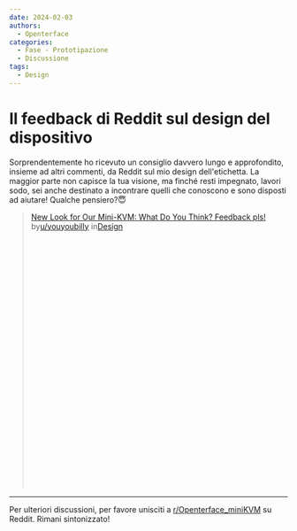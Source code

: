 ```yaml
---
date: 2024-02-03
authors:
  - Openterface
categories:
  - Fase - Prototipazione
  - Discussione
tags:
  - Design
---
```


# Il feedback di Reddit sul design del dispositivo

Sorprendentemente ho ricevuto un consiglio davvero lungo e approfondito, insieme ad altri commenti, da Reddit sul mio design dell'etichetta. La maggior parte non capisce la tua visione, ma finché resti impegnato, lavori sodo, sei anche destinato a incontrare quelli che conoscono e sono disposti ad aiutare! Qualche pensiero?😇

<blockquote class="reddit-embed-bq" style="height:500px" data-embed-height="740"><a href="https://www.reddit.com/r/Design/comments/1aht6m3/new_look_for_our_minikvm_what_do_you_think/">New Look for Our Mini-KVM: What Do You Think? Feedback pls!</a><br> by<a href="https://www.reddit.com/user/youyoubilly/">u/youyoubilly</a> in<a href="https://www.reddit.com/r/Design/">Design</a></blockquote><script async="" src="https://embed.reddit.com/widgets.js" charset="UTF-8"></script>

<!-- more -->

--------

Per ulteriori discussioni, per favore unisciti a [r/Openterface_miniKVM](https://www.reddit.com/r/Openterface_miniKVM/) su Reddit. Rimani sintonizzato!
